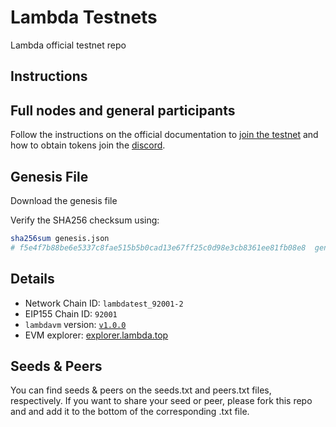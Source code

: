 # Lambda Testnets

Lambda official testnet repo

## Instructions

## Full nodes and general participants

Follow the instructions on the official documentation to [join the testnet](https://docs.lambda.im/validators/testnet.html) and how to obtain tokens join the [discord](https://discord.gg/lambdanetwork).

## Genesis File

Download the genesis file

Verify the SHA256 checksum using:

```bash
sha256sum genesis.json
# f5e4f7b88be6e5337c8fae515b5b0cad13e67ff25c0d98e3cb8361ee81fb08e8  genesis.json
```

## Details

- Network Chain ID: `lambdatest_92001-2`
- EIP155 Chain ID: `92001`
- `lambdavm` version: [`v1.0.0`](https://github.com/LambdaIM/lambdavm/releases)
- EVM explorer: [explorer.lambda.top](https://explorer.lambda.top)

## Seeds & Peers

You can find seeds & peers on the seeds.txt and peers.txt files, respectively. If you want to share your seed or peer, please fork this repo and and add it to the bottom of the corresponding .txt file.
